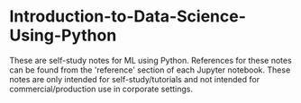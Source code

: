 # Introduction-to-Data-Science-Using-Python

These are self-study notes for ML using Python. References for these notes can be found from the 'reference' section of each Jupyter notebook. These notes are only intended for self-study/tutorials and not intended for commercial/production use in corporate settings.
